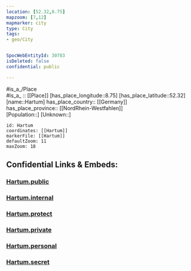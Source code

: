 ```yaml
---
location: [52.32,8.75] 
mapzoom: [7,12] 
mapmarker: city 
type: City
tags:
- geo/City


SpocWebEntityId: 30783
isDeleted: false
confidential: public

---
```

#is_a_/Place  
#is_a_ :: [[Place]] 
[has_place_longitude::8.75] 
[has_place_latitude::52.32] 
[name::Hartum] 
has_place_country:: [[Germany]]  
has_place_province:: [[NordRhein-Westfahlen]]  
[Population::] 
[Unknown::] 


```leaflet
id: Hartum
coordinates: [[Hartum]] 
markerFile: [[Hartum]] 
defaultZoom: 11 
maxZoom: 18
```


## Confidential Links & Embeds: 

### [Hartum.public](/_public/\Earth\Continent\Europe\Europe~Central\Germany\Germany~West\Nordrhein-Westfalen\counties~NW\Minden-Lübbecke\cities~Minden-Lübbecke\HilleHartum.public.md) 

### [Hartum.internal](/_internal/\Earth\Continent\Europe\Europe~Central\Germany\Germany~West\Nordrhein-Westfalen\counties~NW\Minden-Lübbecke\cities~Minden-Lübbecke\HilleHartum.internal.md) 

### [Hartum.protect](/_protect/\Earth\Continent\Europe\Europe~Central\Germany\Germany~West\Nordrhein-Westfalen\counties~NW\Minden-Lübbecke\cities~Minden-Lübbecke\HilleHartum.protect.md) 

### [Hartum.private](/_private/\Earth\Continent\Europe\Europe~Central\Germany\Germany~West\Nordrhein-Westfalen\counties~NW\Minden-Lübbecke\cities~Minden-Lübbecke\HilleHartum.private.md) 

### [Hartum.personal](/_personal/\Earth\Continent\Europe\Europe~Central\Germany\Germany~West\Nordrhein-Westfalen\counties~NW\Minden-Lübbecke\cities~Minden-Lübbecke\HilleHartum.personal.md) 

### [Hartum.secret](/_secret/\Earth\Continent\Europe\Europe~Central\Germany\Germany~West\Nordrhein-Westfalen\counties~NW\Minden-Lübbecke\cities~Minden-Lübbecke\HilleHartum.secret.md)

